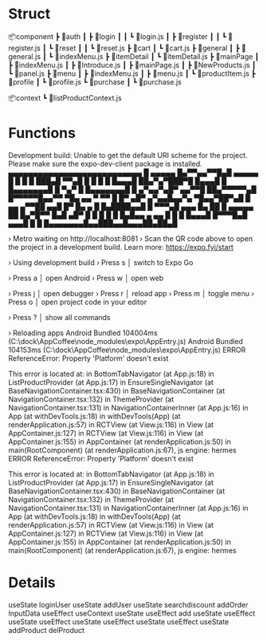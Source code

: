 # Struct

📦component
 ┣ 📂auth
 ┃ ┣ 📂login
 ┃ ┃ ┗ 📜login.js
 ┃ ┣ 📂register
 ┃ ┃ ┗ 📜register.js
 ┃ ┗ 📂reset
 ┃ ┃ ┗ 📜reset.js
 ┣ 📂cart
 ┃ ┗ 📜cart.js
 ┣ 📂general
 ┃ ┣ 📜general.js
 ┃ ┗ 📜indexMenu.js
 ┣ 📂itemDetail
 ┃ ┗ 📜itemDetail.js
 ┣ 📂mainPage
 ┃ ┣ 📜indexMenu.js
 ┃ ┣ 📜Introduce.js
 ┃ ┣ 📜mainPage.js
 ┃ ┣ 📜NewProducts.js
 ┃ ┗ 📜panel.js
 ┣ 📂menu
 ┃ ┣ 📜indexMenu.js
 ┃ ┣ 📜menu.js
 ┃ ┗ 📜productItem.js
 ┣ 📂profile
 ┃ ┗ 📜profile.js
 ┗ 📂purchase
 ┃ ┗ 📜purchase.js

 📦context
 ┗ 📜listProductContext.js

 # Functions

 Development build: Unable to get the default URI scheme for the project. Please make sure the expo-dev-client package is installed.
▄▄▄▄▄▄▄▄▄▄▄▄▄▄▄▄▄▄▄▄▄▄▄▄▄▄▄
█ ▄▄▄▄▄ █▄▀▀▄▄▀▀█▄█ ▄▄▄▄▄ █
█ █   █ ███▄█  ▀▀▄█ █   █ █
█ █▄▄▄█ ██▄▀▄▀███▀█ █▄▄▄█ █
█▄▄▄▄▄▄▄█ █ ▀▄▀ █ █▄▄▄▄▄▄▄█
█ ▄▀▄▄▀▄█▀ ▄▄▀▀█ ██▄▀▀▀▀▀▄█
█▀▀▀▀▀█▄▄▀▀  ▀█▄  ▄▄ ▀ ▀▀ █
█▀ ▄█▀ ▄▀▄▄█▄▄▀▄ ▀█▄▄▀██▀▄█
█ ▄▄   ▄▀▀██ ▄▄█ █▀  █▄ ▄ █
█▄████▄▄█ █ ▀▀▀▄█ ▄▄▄ █▄ ██
█ ▄▄▄▄▄ ██ █▄▀█▀▀ █▄█ ▄█▀ █
█ █   █ █ █▄█▄▄ ▄   ▄▄ █  █
█ █▄▄▄█ █▀▀▀█▄█ ▄▄▄█  █   █
█▄▄▄▄▄▄▄█▄▄███▄▄█▄▄▄██▄██▄█

› Metro waiting on http://localhost:8081
› Scan the QR code above to open the project in a development build. Learn more: https://expo.fyi/start

› Using development build
› Press s │ switch to Expo Go

› Press a │ open Android
› Press w │ open web

› Press j │ open debugger
› Press r │ reload app
› Press m │ toggle menu
› Press o │ open project code in your editor

› Press ? │ show all commands

› Reloading apps
Android Bundled 104004ms (C:\dock\AppCoffee\node_modules\expo\AppEntry.js)
Android Bundled 104153ms (C:\dock\AppCoffee\node_modules\expo\AppEntry.js)
 ERROR  ReferenceError: Property 'Platform' doesn't exist

This error is located at:
    in BottomTabNavigator (at App.js:18)
    in ListProductProvider (at App.js:17)
    in EnsureSingleNavigator (at BaseNavigationContainer.tsx:430)
    in BaseNavigationContainer (at NavigationContainer.tsx:132)
    in ThemeProvider (at NavigationContainer.tsx:131)
    in NavigationContainerInner (at App.js:16)
    in App (at withDevTools.js:18)
    in withDevTools(App) (at renderApplication.js:57)
    in RCTView (at View.js:116)
    in View (at AppContainer.js:127)
    in RCTView (at View.js:116)
    in View (at AppContainer.js:155)
    in AppContainer (at renderApplication.js:50)
    in main(RootComponent) (at renderApplication.js:67), js engine: hermes
 ERROR  ReferenceError: Property 'Platform' doesn't exist

This error is located at:
    in BottomTabNavigator (at App.js:18)
    in ListProductProvider (at App.js:17)
    in EnsureSingleNavigator (at BaseNavigationContainer.tsx:430)
    in BaseNavigationContainer (at NavigationContainer.tsx:132)
    in ThemeProvider (at NavigationContainer.tsx:131)
    in NavigationContainerInner (at App.js:16)
    in App (at withDevTools.js:18)
    in withDevTools(App) (at renderApplication.js:57)
    in RCTView (at View.js:116)
    in View (at AppContainer.js:127)
    in RCTView (at View.js:116)
    in View (at AppContainer.js:155)
    in AppContainer (at renderApplication.js:50)
    in main(RootComponent) (at renderApplication.js:67), js engine: hermes

# Details

useState
loginUser
useState
addUser
useState
searchdiscount
addOrder
InputData
useEffect
useContext
useState
useEffect
add
useState
useEffect
useState
useEffect
useState
useEffect
useState
useEffect
useState
addProduct
delProduct
